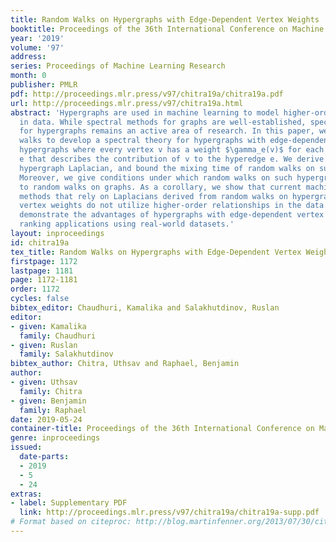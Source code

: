 ```yaml
---
title: Random Walks on Hypergraphs with Edge-Dependent Vertex Weights
booktitle: Proceedings of the 36th International Conference on Machine Learning
year: '2019'
volume: '97'
address: 
series: Proceedings of Machine Learning Research
month: 0
publisher: PMLR
pdf: http://proceedings.mlr.press/v97/chitra19a/chitra19a.pdf
url: http://proceedings.mlr.press/v97/chitra19a.html
abstract: 'Hypergraphs are used in machine learning to model higher-order relationships
  in data. While spectral methods for graphs are well-established, spectral theory
  for hypergraphs remains an active area of research. In this paper, we use random
  walks to develop a spectral theory for hypergraphs with edge-dependent vertex weights:
  hypergraphs where every vertex v has a weight $\gamma_e(v)$ for each incident hyperedge
  e that describes the contribution of v to the hyperedge e. We derive a random walk-based
  hypergraph Laplacian, and bound the mixing time of random walks on such hypergraphs.
  Moreover, we give conditions under which random walks on such hypergraphs are equivalent
  to random walks on graphs. As a corollary, we show that current machine learning
  methods that rely on Laplacians derived from random walks on hypergraphs with edge-independent
  vertex weights do not utilize higher-order relationships in the data. Finally, we
  demonstrate the advantages of hypergraphs with edge-dependent vertex weights on
  ranking applications using real-world datasets.'
layout: inproceedings
id: chitra19a
tex_title: Random Walks on Hypergraphs with Edge-Dependent Vertex Weights
firstpage: 1172
lastpage: 1181
page: 1172-1181
order: 1172
cycles: false
bibtex_editor: Chaudhuri, Kamalika and Salakhutdinov, Ruslan
editor:
- given: Kamalika
  family: Chaudhuri
- given: Ruslan
  family: Salakhutdinov
bibtex_author: Chitra, Uthsav and Raphael, Benjamin
author:
- given: Uthsav
  family: Chitra
- given: Benjamin
  family: Raphael
date: 2019-05-24
container-title: Proceedings of the 36th International Conference on Machine Learning
genre: inproceedings
issued:
  date-parts:
  - 2019
  - 5
  - 24
extras:
- label: Supplementary PDF
  link: http://proceedings.mlr.press/v97/chitra19a/chitra19a-supp.pdf
# Format based on citeproc: http://blog.martinfenner.org/2013/07/30/citeproc-yaml-for-bibliographies/
---
```

